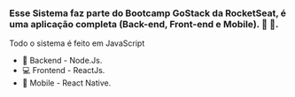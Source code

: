 ### Esse Sistema faz parte do Bootcamp GoStack da RocketSeat, é uma aplicação completa (Back-end, Front-end e Mobile). :rocket: :barber:.</br>
Todo o sistema é feito em JavaScript</br>
- :file_folder: Backend - Node.Js. </br>
- :computer: Frontend - ReactJs.</br>
- :iphone: Mobile - React Native.</br>
